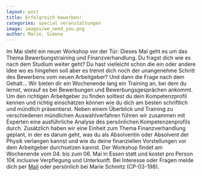 ```yaml
---
layout: post
title: Erfolgreich bewerben!
categories: special veranstaltungen
image: images/we_need_you.png
author: Marie, Simone
---
```


Im Mai steht ein neuer Workshop vor der Tür: Dieses Mal geht es um das Thema Bewerbungstraining und Finanzverhandlung. 
Du fragst dich wie es nach dem Studium weiter geht? Du hast vielleicht schon die ein oder andere Idee wo es hingehen soll aber es trennt dich noch der unangenehme Schritt des Bewerbens vom neuen Arbeitgeber? Und dann die Frage nach dem Gehalt…
Wir bieten dir ein Wochenende lang ein Training an, bei dem du lernst, worauf es bei Bewerbungen und Bewerbungsgesprächen ankommt. 
Um den richtigen Arbeitgeber zu finden solltest du dein Kompetenzprofil kennen und richtig einschätzen können wie du dich am besten schriftlich und mündlich präsentierst.
Neben einem Überblick und Training zu verschiedenen mündlichen Auswahlverfahren führen wir zusammen mit Experten eine ausführliche Analyse des persönlichen Kompetenzenprofils durch. 
Zusätzlich haben wir eine Einheit zum Thema Finanzverhandlung geplant, in der es darum geht, was du als Absolventin oder Absolvent der Physik verlangen kannst und wie du deine finanziellen Vorstellungen vor dem Arbeitgeber durchsetzen kannst.
Der Workshop findet am Wochenende vom 04. bis zum 06. Mai in Essen statt und kostet pro Person 10€ inclusive Verpflegung und Unterkunft.
Bei Interesse oder Fragen melde dich per [Mail](mailto:workshop@pep-dortmund.org) oder persönlich bei Marie Schmitz (CP-03-198).


